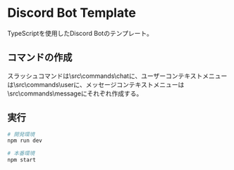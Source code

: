 # Discord Bot Template
TypeScriptを使用したDiscord Botのテンプレート。

## コマンドの作成
スラッシュコマンドは\src\commands\chatに、ユーザーコンテキストメニューは\src\commands\userに、メッセージコンテキストメニューは\src\commands\messageにそれぞれ作成する。

## 実行
```bash
# 開発環境
npm run dev
```
```bash
# 本番環境
npm start
```
